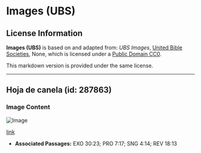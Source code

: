 # Images (UBS)

## License Information

**Images (UBS)** is based on and adapted from: _UBS Images_, [United Bible Societies](https://unitedbiblesocieties.org/), None, which is licensed under a [Public Domain CC0](https://creativecommons.org/public-domain/cc0/).

This markdown version is provided under the same license.



--------------------------------

## Hoja de canela (id: 287863)

### Image Content

![Image](https://cdn.aquifer.bible/aquifer-content/resources/Media/WEB-0132_cinnamonleaf.jpg)

[link](https://cdn.aquifer.bible/aquifer-content/resources/Media/WEB-0132_cinnamonleaf.jpg)

* **Associated Passages:** EXO 30:23; PRO 7:17; SNG 4:14; REV 18:13

